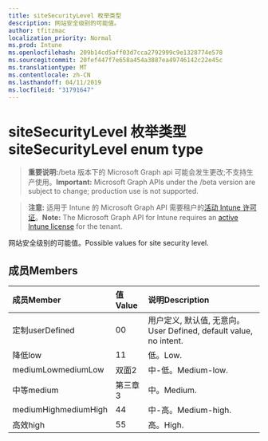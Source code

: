 ```yaml
---
title: siteSecurityLevel 枚举类型
description: 网站安全级别的可能值。
author: tfitzmac
localization_priority: Normal
ms.prod: Intune
ms.openlocfilehash: 209b14cd5aff03d7cca2792999c9e1328774e578
ms.sourcegitcommit: 20fef447f7e658a454a3887ea49746142c22e45c
ms.translationtype: MT
ms.contentlocale: zh-CN
ms.lasthandoff: 04/11/2019
ms.locfileid: "31791647"
---
```

# <a name="sitesecuritylevel-enum-type"></a><span data-ttu-id="f394c-103">siteSecurityLevel 枚举类型</span><span class="sxs-lookup"><span data-stu-id="f394c-103">siteSecurityLevel enum type</span></span>

> <span data-ttu-id="f394c-104">**重要说明:**/beta 版本下的 Microsoft Graph api 可能会发生更改;不支持生产使用。</span><span class="sxs-lookup"><span data-stu-id="f394c-104">**Important:** Microsoft Graph APIs under the /beta version are subject to change; production use is not supported.</span></span>

> <span data-ttu-id="f394c-105">**注意:** 适用于 Intune 的 Microsoft Graph API 需要租户的[活动 Intune 许可证](https://go.microsoft.com/fwlink/?linkid=839381)。</span><span class="sxs-lookup"><span data-stu-id="f394c-105">**Note:** The Microsoft Graph API for Intune requires an [active Intune license](https://go.microsoft.com/fwlink/?linkid=839381) for the tenant.</span></span>

<span data-ttu-id="f394c-106">网站安全级别的可能值。</span><span class="sxs-lookup"><span data-stu-id="f394c-106">Possible values for site security level.</span></span>

## <a name="members"></a><span data-ttu-id="f394c-107">成员</span><span class="sxs-lookup"><span data-stu-id="f394c-107">Members</span></span>
|<span data-ttu-id="f394c-108">成员</span><span class="sxs-lookup"><span data-stu-id="f394c-108">Member</span></span>|<span data-ttu-id="f394c-109">值</span><span class="sxs-lookup"><span data-stu-id="f394c-109">Value</span></span>|<span data-ttu-id="f394c-110">说明</span><span class="sxs-lookup"><span data-stu-id="f394c-110">Description</span></span>|
|:---|:---|:---|
|<span data-ttu-id="f394c-111">定制</span><span class="sxs-lookup"><span data-stu-id="f394c-111">userDefined</span></span>|<span data-ttu-id="f394c-112">0</span><span class="sxs-lookup"><span data-stu-id="f394c-112">0</span></span>|<span data-ttu-id="f394c-113">用户定义, 默认值, 无意向。</span><span class="sxs-lookup"><span data-stu-id="f394c-113">User Defined, default value, no intent.</span></span>|
|<span data-ttu-id="f394c-114">降低</span><span class="sxs-lookup"><span data-stu-id="f394c-114">low</span></span>|<span data-ttu-id="f394c-115">1</span><span class="sxs-lookup"><span data-stu-id="f394c-115">1</span></span>|<span data-ttu-id="f394c-116">低。</span><span class="sxs-lookup"><span data-stu-id="f394c-116">Low.</span></span>|
|<span data-ttu-id="f394c-117">mediumLow</span><span class="sxs-lookup"><span data-stu-id="f394c-117">mediumLow</span></span>|<span data-ttu-id="f394c-118">双面</span><span class="sxs-lookup"><span data-stu-id="f394c-118">2</span></span>|<span data-ttu-id="f394c-119">中-低。</span><span class="sxs-lookup"><span data-stu-id="f394c-119">Medium-low.</span></span>|
|<span data-ttu-id="f394c-120">中等</span><span class="sxs-lookup"><span data-stu-id="f394c-120">medium</span></span>|<span data-ttu-id="f394c-121">第三章</span><span class="sxs-lookup"><span data-stu-id="f394c-121">3</span></span>|<span data-ttu-id="f394c-122">中。</span><span class="sxs-lookup"><span data-stu-id="f394c-122">Medium.</span></span>|
|<span data-ttu-id="f394c-123">mediumHigh</span><span class="sxs-lookup"><span data-stu-id="f394c-123">mediumHigh</span></span>|<span data-ttu-id="f394c-124">4</span><span class="sxs-lookup"><span data-stu-id="f394c-124">4</span></span>|<span data-ttu-id="f394c-125">中-高。</span><span class="sxs-lookup"><span data-stu-id="f394c-125">Medium-high.</span></span>|
|<span data-ttu-id="f394c-126">高效</span><span class="sxs-lookup"><span data-stu-id="f394c-126">high</span></span>|<span data-ttu-id="f394c-127">5</span><span class="sxs-lookup"><span data-stu-id="f394c-127">5</span></span>|<span data-ttu-id="f394c-128">高。</span><span class="sxs-lookup"><span data-stu-id="f394c-128">High.</span></span>|





